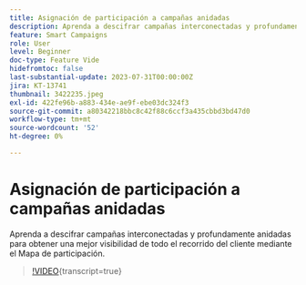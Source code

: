 ```yaml
---
title: Asignación de participación a campañas anidadas
description: Aprenda a descifrar campañas interconectadas y profundamente anidadas para obtener una mejor visibilidad de todo el recorrido del cliente mediante el Mapa de participación.
feature: Smart Campaigns
role: User
level: Beginner
doc-type: Feature Vide
hidefromtoc: false
last-substantial-update: 2023-07-31T00:00:00Z
jira: KT-13741
thumbnail: 3422235.jpeg
exl-id: 422fe96b-a883-434e-ae9f-ebe03dc324f3
source-git-commit: a80342218bbc8c42f88c6ccf3a435cbbd3bd47d0
workflow-type: tm+mt
source-wordcount: '52'
ht-degree: 0%

---
```


# Asignación de participación a campañas anidadas

Aprenda a descifrar campañas interconectadas y profundamente anidadas para obtener una mejor visibilidad de todo el recorrido del cliente mediante el Mapa de participación.

>[!VIDEO](https://video.tv.adobe.com/v/3423301/?learn=on&captions=spa){transcript=true}
